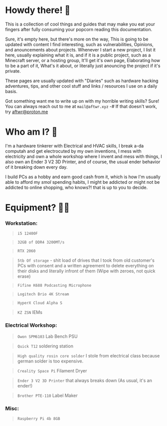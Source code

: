 # Howdy there! 🤠


This is a collection of cool things and guides that may make you eat your fingers after fully consuming your popcorn reading this documentation.

Sure, it's empty here, but there's more on the way, This is going to be updated with content I find interesting, such as vulnerabilities, Opinions, and anouncements about projects. 
Whenever I start a new project, I list it here, usually explaining what it is, and if it is a public project, such as a Minecraft server, or a hosting group, It'll get it's own page, Elaborating how to be a part of it, What's it about, or literally just anouncing the project if it's private.


These pages are usually updated with "Diaries" such as hardware hacking adventures, tips, and other cool stuff and links / resources I use on a daily basis.


Got something want me to write up on with my horrible writing skills? Sure! You can always reach out to me at `mail@aftwr.xyz`
-# If that doesn't work, try aftwr@proton.me


# Who am I? 🤺


I'm a hardware tinkerer with Electrical and HVAC skills, I break a-da computah and get electrocuted by my own inventions, I mess with electricity and own a whole workshop where I invent and mess with things, I also own an Ender 3 V2 3D Printer, and of course, the usual ender behavior of it breaking down every day.

I build PCs as a hobby and earn good cash from it, which is how I'm usually able to afford my *smol* spending habits, I might be addicted or might not be addicted to online shopping, who knows?! that is up to you to decide.

# Equipment? 👩‍🔧

### Workstation:

> `i5 12400F`

> `32GB of DDR4 3200MT/s`

> `RTX 2060`

> `5tb Of storage` - shit load of drives that I took from old customer's PCs with consent and a written agreement to delete everything on their disks and literally infront of them (Wipe with zeroes, not quick erase)

> `Fifine K688 Podcasting Microphone`

> `Logitech Brio 4K Stream`

> `HyperX Cloud Alpha S`

> `KZ ZSN` IEMs

### Electrical Workshop:

> `Owon SPM6103` Lab Bench PSU

> `Quick T12` soldering station

> `High quality rosin core solder` I stole from electrical class because german solder is too expensive.

> `Creality Space Pi` Filament Dryer

> `Ender 3 V2 3D Printer` that always breaks down (As usual, it's an ender!)

> `Brother PTE-110` Label Maker


### Misc:

> `Raspberry Pi 4b 8GB`
